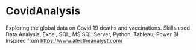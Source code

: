 # CovidAnalysis
Exploring the global data on Covid 19 deaths and vaccinations. Skills used Data Analysis, Excel, SQL, MS SQL Server, Python, Tableau, Power BI
Inspired from https://www.alextheanalyst.com/
